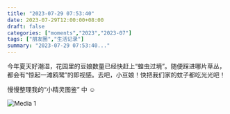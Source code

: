 ```yaml
---
title: "2023-07-29 07:53:40"
date: 2023-07-29T12:00:00+08:00
draft: false
categories: ["moments","2023","2023-07"]
tags: ["朋友圈","生活记录"]
summary: "2023-07-29 07:53:40..."
---
```


今年夏天好潮湿，花园里的豆娘数量已经快赶上“蝗虫过境”。随便踩进哪片草丛，都会有“惊起一滩鸥鹭”的即视感。去吧，小豆娘！快把我们家的蚊子都吃光光吧！

慢慢整理我的“小精灵图鉴” 中 ☺️

![Media 1](/Moments/photos/2023-07-29/202307290753400.jpg)

